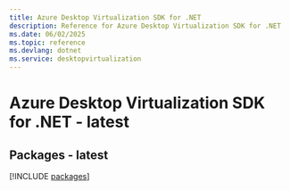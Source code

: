 ```yaml
---
title: Azure Desktop Virtualization SDK for .NET
description: Reference for Azure Desktop Virtualization SDK for .NET
ms.date: 06/02/2025
ms.topic: reference
ms.devlang: dotnet
ms.service: desktopvirtualization
---
```

# Azure Desktop Virtualization SDK for .NET - latest
## Packages - latest
[!INCLUDE [packages](desktop-virtualization-index.md)]